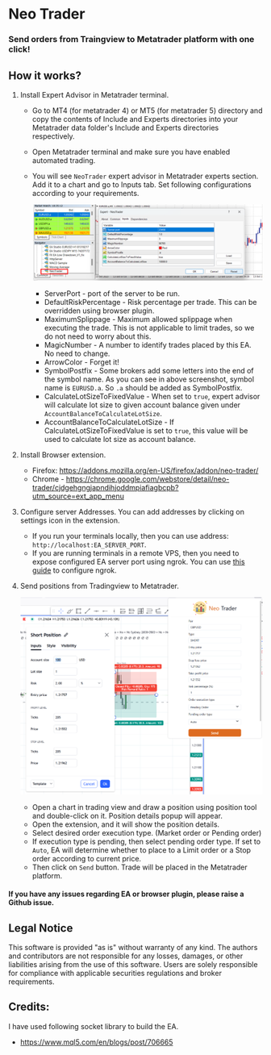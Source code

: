 # Neo Trader
### Send orders from Traingview to Metatrader platform with one click!

## How it works?
1. Install Expert Advisor in Metatrader terminal.
    - Go to MT4 (for metatrader 4) or MT5 (for metatrader 5) directory and copy the contents of Include and Experts directories into your Metatrader 
  data folder's Include and Experts directories respectively. 
    - Open Metatrader terminal and make sure you have enabled automated trading.
    - You will see `NeoTrader` expert advisor in Metatrader experts section. Add 
  it to a chart and go to Inputs tab. Set following configurations according to your requirements.

      ![Screenshot of Expert advisor configurations](mt4-expert.png "EA Configurations")

      - ServerPort - port of the server to be run.
      - DefaultRiskPercentage - Risk percentage per trade. This can be overridden using browser plugin.
      - MaximumSplippage - Maximum allowed splippage when executing the trade. This is not applicable to limit trades, 
      so we do not need to worry about this.
      - MagicNumber - A number to identify trades placed by this EA. No need to change.
      - ArrowColor - Forget it!
      - SymbolPostfix - Some brokers add some letters into the end of the symbol name. As you can see
      in above screenshot, symbol name is `EURUSD.a`. So `.a` should be added as SymbolPostfix.  
      - CalculateLotSizeToFixedValue - When set to `true`, expert advisor will calculate lot size to given account balance given under `AccountBalanceToCalculateLotSize`.
      - AccountBalanceToCalculateLotSize - If CalculateLotSizeToFixedValue is set to `true`, this value will be used to calculate lot size as account balance.
2. Install Browser extension.
   - Firefox: https://addons.mozilla.org/en-US/firefox/addon/neo-trader/
   - Chrome - https://chrome.google.com/webstore/detail/neo-trader/cjdgehgngjapndihjoddmpiafiagbcpb?utm_source=ext_app_menu
3. Configure server Addresses. You can add addresses by clicking on settings icon in the extension.
    - If you run your terminals locally, then you can use address: `http://localhost:EA_SERVER_PORT`.
    - If you are running terminals in a remote VPS, then you need to expose configured EA server port using ngrok. You can use [this guide](REMOTE_SERVER_GUIDE.md) to configure ngrok.
4. Send positions from Tradingview to Metatrader.

    ![tradingview-extension.png](tradingview-extension.png)

   - Open a chart in trading view and draw a position using position tool and double-click on it.
   Position details popup will appear. 
   - Open the extension, and it will show the position details. 
   - Select desired order execution type. (Market order or Pending order)
   - If execution type is pending, then select pending order type. If set to `Auto`, EA will determine whether to place to a Limit order or a Stop order according to current price.
   - Then click on `Send` button. Trade will be placed in the Metatrader platform.

#### If you have any issues regarding EA or browser plugin, please raise a Github issue.

## Legal Notice
This software is provided "as is" without warranty of any kind. The authors and contributors are not responsible for any losses, damages, or other liabilities arising from the use of this software. Users are solely responsible for compliance with applicable securities regulations and broker requirements.

## Credits:
I have used following socket library to build the EA.
- https://www.mql5.com/en/blogs/post/706665
